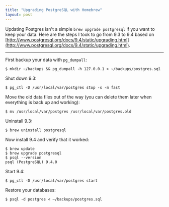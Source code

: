 ```yaml
---
title: "Upgrading PostgreSQL with Homebrew"
layout: post
---
```


Updating Postgres isn't a simple `brew upgrade postgresql` if you want
to keep your data. Here are the steps I took to go from 9.3 to 9.4 based
on [http://www.postgresql.org/docs/9.4/static/upgrading.html](http://www.postgresql.org/docs/9.4/static/upgrading.html).

-------------------------

First backup your data with `pg_dumpall`:

    $ mkdir ~/backups && pg_dumpall -h 127.0.0.1 > ~/backups/postgres.sql

Shut down 9.3:

    $ pg_ctl -D /usr/local/var/postgres stop -s -m fast

Move the old data files out of the way (you can delete them later when
everything is back up and working):

    $ mv /usr/local/var/postgres /usr/local/var/postgres.old

Uninstall 9.3:

    $ brew uninstall postgresql

Now install 9.4 and verify that it worked:

    $ brew update
    $ brew upgrade postgresql
    $ psql --version
    psql (PostgreSQL) 9.4.0

Start 9.4:

    $ pg_ctl -D /usr/local/var/postgres start

Restore your databases:

    $ psql -d postgres < ~/backups/postgres.sql
